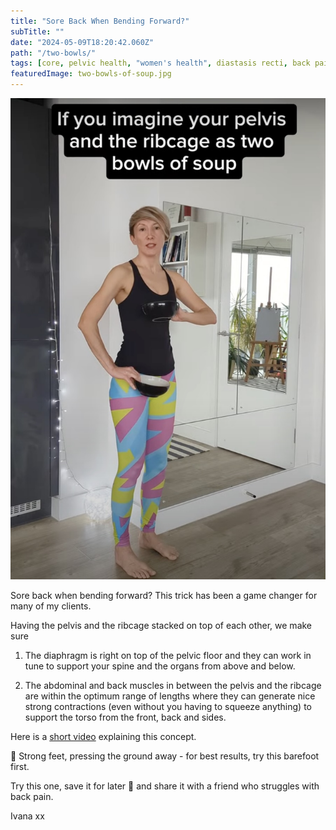 ```yaml
---
title: "Sore Back When Bending Forward?"
subTitle: ""
date: "2024-05-09T18:20:42.060Z"
path: "/two-bowls/"
tags: [core, pelvic health, "women's health", diastasis recti, back pain]
featuredImage: two-bowls-of-soup.jpg
---
```


![Kite](two-bowls-of-soup.jpg)

Sore back when bending forward? This trick has been a game changer for many of my clients.

Having the pelvis and the ribcage stacked on top of each other, we make sure

1. The diaphragm is right on top of the pelvic floor and they can work in tune to support your spine and the organs from above and below.

2. The abdominal and back muscles in between the pelvis and the ribcage are within the optimum range of lengths where they can generate nice strong contractions (even without you having to squeeze anything) to support the torso from the front, back and sides.

Here is a [short video](https://www.youtube.com/shorts/DUDWQaMhrw0) explaining this concept.

🦶 Strong feet, pressing the ground away - for best results, try this barefoot first.

Try this one, save it for later 📌 and share it with a friend who struggles with back pain.

Ivana xx
